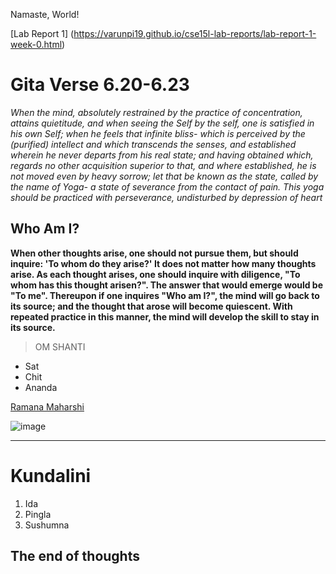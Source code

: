 Namaste, World!

[Lab Report 1] (https://varunpi19.github.io/cse15l-lab-reports/lab-report-1-week-0.html)

# Gita Verse 6.20-6.23

*When the mind, absolutely restrained by the practice of concentration, attains quietitude, and when seeing the Self by the self, one is satisfied in his own Self; when he feels that infinite bliss- which is perceived by the (purified) intellect and which transcends the senses, and established wherein he never departs from his real state; and having obtained which, regards no other acquisition superior to that, and where established, he is not moved even by heavy sorrow; let that be known as the state, called by the name of Yoga- a state of severance from the contact of pain. This yoga should be practiced with perseverance, undisturbed by depression of heart*

## Who Am I?

**When other thoughts arise, one should not pursue them, but should inquire: 'To whom do they arise?' It does not matter how many thoughts arise. As each thought arises, one should inquire with diligence, "To whom has this thought arisen?". The answer that would emerge would be "To me". Thereupon if one inquires "Who am I?", the mind will go back to its source; and the thought that arose will become quiescent. With repeated practice in this manner, the mind will develop the skill to stay in its source.**


> OM SHANTI

* Sat
* Chit
* Ananda

[Ramana Maharshi](https://www.google.com/search?q=ramana+maharshi&sxsrf=ALiCzsbs6v00a5BPXFZ98KeP6X8n4J7XOw:1664408359628&source=lnms&tbm=isch&sa=X&ved=2ahUKEwjyrqWo1Lj6AhVSOewKHbalCNgQ_AUoAXoECAIQAw#imgrc=pJZN1PoLvMSujM)

![image](https://user-images.githubusercontent.com/74624958/192907789-3754e5d8-90f1-4c34-8f1e-054dba4babbe.png)

---

# Kundalini

1. Ida
2. Pingla
3. Sushumna

## The end of thoughts
